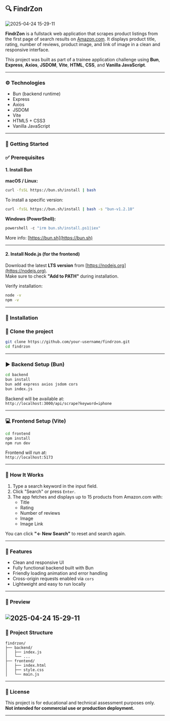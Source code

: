 ## 🔍 FindrZon

![2025-04-24 15-29-11](https://github.com/user-attachments/assets/729c5647-4f18-4810-ae59-e496f9888b35)

**FindrZon** is a fullstack web application that scrapes product listings from the first page of search results on [Amazon.com](https://www.amazon.com). It displays product title, rating, number of reviews, product image, and link of image in a clean and responsive interface.

This project was built as part of a trainee application challenge using **Bun**, **Express**, **Axios**, **JSDOM**, **Vite**, **HTML**, **CSS**, and **Vanilla JavaScript**.

---

### ⚙️ Technologies

- Bun (backend runtime)
- Express
- Axios
- JSDOM
- Vite
- HTML5 + CSS3
- Vanilla JavaScript

---

### 🚀 Getting Started

### ✅ Prerequisites

#### 1. Install Bun

**macOS / Linux:**

```bash
curl -fsSL https://bun.sh/install | bash
```

To install a specific version:

```bash
curl -fsSL https://bun.sh/install | bash -s "bun-v1.2.10"
```

**Windows (PowerShell):**

```powershell
powershell -c "irm bun.sh/install.ps1|iex"
```

More info: [https://bun.sh](https://bun.sh)

---

#### 2. Install Node.js (for the frontend)

Download the latest **LTS version** from [https://nodejs.org](https://nodejs.org).  
Make sure to check **"Add to PATH"** during installation.

Verify installation:

```bash
node -v
npm -v
```

---

### 🧰 Installation

### 📁 Clone the project

```bash
git clone https://github.com/your-username/findrzon.git
cd findrzon
```

---

### ▶ Backend Setup (Bun)

```bash
cd backend
bun install
bun add express axios jsdom cors
bun index.js
```

Backend will be available at:  
`http://localhost:3000/api/scrape?keyword=iphone`

---

### 💻 Frontend Setup (Vite)

```bash
cd frontend
npm install
npm run dev
```

Frontend will run at:  
`http://localhost:5173`

---

### 🔎 How It Works

1. Type a search keyword in the input field.
2. Click "Search" or press `Enter`.
3. The app fetches and displays up to 15 products from Amazon.com with:
   - Title
   - Rating
   - Number of reviews
   - Image
   - Image Link

You can click **"← New Search"** to reset and search again.

---

### 🎯 Features

- Clean and responsive UI
- Fully functional backend built with Bun
- Friendly loading animation and error handling
- Cross-origin requests enabled via `cors`
- Lightweight and easy to run locally

---

### 📸 Preview
![2025-04-24 15-29-11](https://github.com/user-attachments/assets/03195c69-a4bf-4010-9b67-4e5f4b93b81d)
---

### 📁 Project Structure

```
findrzon/
├── backend/
│   ├── index.js
│   └── ...
├── frontend/
│   ├── index.html
│   ├── style.css
│   └── main.js
```

---

### 📄 License

This project is for educational and technical assessment purposes only.  
**Not intended for commercial use or production deployment.**

---
